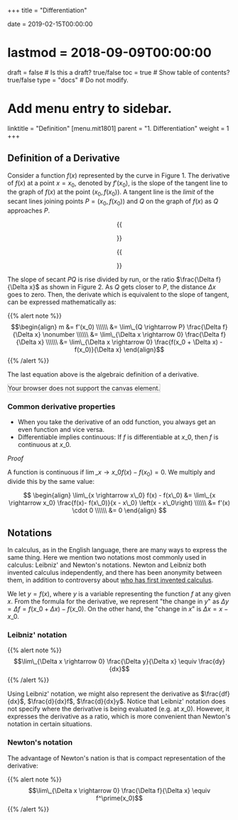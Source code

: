 +++
title = "Differentiation"

date = 2019-02-15T00:00:00
# lastmod = 2018-09-09T00:00:00

draft = false  # Is this a draft? true/false
toc = true  # Show table of contents? true/false
type = "docs"  # Do not modify.

# Add menu entry to sidebar.
linktitle = "Definition"
[menu.mit1801]
  parent = "1. Differentiation"
  weight = 1
+++

## Definition of a Derivative

Consider a function $f(x)$ represented by the curve in Figure 1. The derivative of $f(x)$ at a point $x=x_0$, denoted by $f'(x_0)$, is the slope of the tangent line to the graph of $f(x)$ at the point $(x_0, f(x_0))$. A tangent line is the *limit* of the secant lines joining points $P=(x_0, f(x_0))$ and $Q$ on the graph of $f(x)$ as $Q$ approaches $P​$.

<center>
{{<figure src="../Figures/session-001-differentiation.png" link="../Figures/session-001-differentiation.png" caption="Figure 1: A graph with secant and tangent lines.">}}
</center>

<center>
{{<figure src="../Figures/session-001-secant.png" link="../Figures/session-001-secant.png" caption="Figure 2: Geometric definition of the derivative.">}}
</center>

The slope of secant $PQ$ is rise divided by run, or the ratio $\frac{\Delta f}{\Delta x}$ as shown in Figure 2. As $Q$ gets closer to $P$, the distance $\Delta x$ goes to zero. Then, the derivate which is equivalent to the slope of tangent, can be expressed mathematically as:

{{% alert note %}}
$$\begin{align}
m &= f'(x_0) \\\\\\
&= \lim\_{Q \rightarrow P} \frac{\Delta f}{\Delta x} \nonumber \\\\\\
&= \lim\_{\Delta x \rightarrow 0} \frac{\Delta f}{\Delta x} \\\\\\
&= \lim\_{\Delta x \rightarrow 0} \frac{f(x_0 + \Delta x) - f(x_0)}{\Delta x}
\end{align}$$
{{% /alert %}}

The last equation above is the algebraic definition of a derivative.


<canvas id="myCanvas" width="200" height="100"
style="border:1px solid #c3c3c3;">
Your browser does not support the canvas element.
</canvas>

<script>
var canvas = document.getElementById("myCanvas");
var ctx = canvas.getContext("2d");
ctx.fillStyle = "#FF0000";
ctx.fillRect(0,0,150,75);
</script>


### Common derivative properties

- When you take the derivative of an odd function, you always get an even function and vice versa.
- Differentiable implies continuous: If $f$ is differentiable at $x\_0$, then $f$ is continuous at $x\_0$.

*Proof*

A function is continuous if $\lim\_{x \rightarrow x\_0} f(x) - f(x_0) = 0$. We multiply and divide this by the same value: 

$$
\begin{align}
\lim\_{x \rightarrow x\_0} f(x) - f(x\_0) &= \lim\_{x \rightarrow x_0} \frac{f(x)- f(x\_0)}{x - x\_0} \left(x - x\_0\right) \\\\\\
&= f'(x) \cdot 0 \\\\\\
&= 0
\end{align}
$$

## Notations

In calculus, as in the English language, there are many ways to express the same thing. Here we mention two notations most commonly used in calculus: Leibniz' and Newton's notations. Newton and Leibniz both invented calculus independently, and there has been anonymity between them, in addition to controversy about [who has first invented calculus](https://en.wikipedia.org/wiki/Leibniz%E2%80%93Newton_calculus_controversy).

We let $y = f(x)$, where $y$ is a variable representing the function $f$ at any given $x$. From the formula for the derivative, we represent "the change in $y$" as $\Delta y = \Delta f = f(x\_0 + \Delta x) - f(x\_0)$. On the other hand, the "change in $x$" is $\Delta x = x - x\_0$.

### Leibniz' notation

{{% alert note %}}
$$\lim\_{\Delta x \rightarrow 0} \frac{\Delta y}{\Delta x} \equiv \frac{dy}{dx}$$
{{% /alert %}}

Using Leibniz' notation, we might also represent the derivative as $\frac{df}{dx}$, $\frac{d}{dx}f$, $\frac{d}{dx}y$. Notice that Leibniz' notation does not specify where the derivative is being evaluated (e.g. at $x\_0$). However, it expresses the derivative as a ratio, which is more convenient than Newton's notation in certain situations.

### Newton's notation

The advantage of Newton's nation is that is compact representation of the derivative:

{{% alert note %}}
$$\lim\_{\Delta x \rightarrow 0} \frac{\Delta f}{\Delta x} \equiv f^\prime(x_0)$$
{{% /alert %}}
